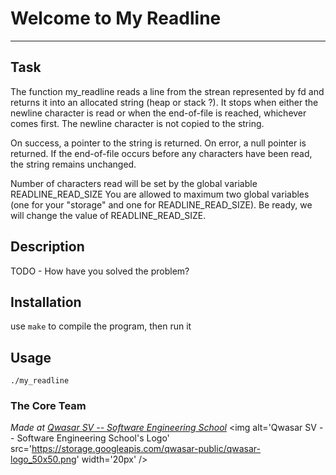 # Welcome to My Readline
***

## Task
The function my_readline reads a line from the strean represented by fd and returns it into an allocated string (heap or stack ?). It stops when either the newline character is read or when the end-of-file is reached, whichever comes first. The newline character is not copied to the string.

On success, a pointer to the string is returned. On error, a null pointer is returned. If the end-of-file occurs before any characters have been read, the string remains unchanged.

Number of characters read will be set by the global variable READLINE_READ_SIZE
You are allowed to maximum two global variables (one for your "storage" and one for READLINE_READ_SIZE). Be ready, we will change the value of READLINE_READ_SIZE.

## Description
TODO - How have you solved the problem?

## Installation
use `make` to compile the program, then run it

## Usage
```
./my_readline
```

### The Core Team


<span><i>Made at <a href='https://qwasar.io'>Qwasar SV -- Software Engineering School</a></i></span>
<span><img alt='Qwasar SV -- Software Engineering School's Logo' src='https://storage.googleapis.com/qwasar-public/qwasar-logo_50x50.png' width='20px' /></span>
